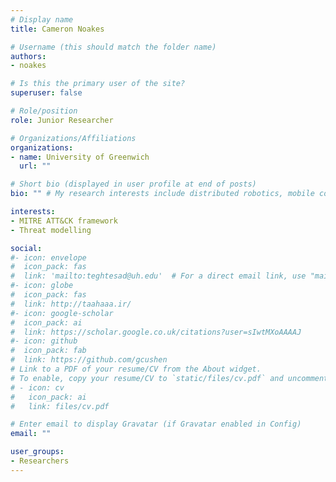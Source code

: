 ```yaml
---
# Display name
title: Cameron Noakes

# Username (this should match the folder name)
authors:
- noakes

# Is this the primary user of the site?
superuser: false

# Role/position
role: Junior Researcher

# Organizations/Affiliations
organizations:
- name: University of Greenwich
  url: ""

# Short bio (displayed in user profile at end of posts)
bio: "" # My research interests include distributed robotics, mobile computing and programmable matter.

interests:
- MITRE ATT&CK framework
- Threat modelling

social:
#- icon: envelope
#  icon_pack: fas
#  link: 'mailto:teghtesad@uh.edu'  # For a direct email link, use "mailto:test@example.org".
#- icon: globe
#  icon_pack: fas
#  link: http://taahaaa.ir/
#- icon: google-scholar
#  icon_pack: ai
#  link: https://scholar.google.co.uk/citations?user=sIwtMXoAAAAJ
#- icon: github
#  icon_pack: fab
#  link: https://github.com/gcushen
# Link to a PDF of your resume/CV from the About widget.
# To enable, copy your resume/CV to `static/files/cv.pdf` and uncomment the lines below.
# - icon: cv
#   icon_pack: ai
#   link: files/cv.pdf

# Enter email to display Gravatar (if Gravatar enabled in Config)
email: ""

user_groups:
- Researchers
---
```

